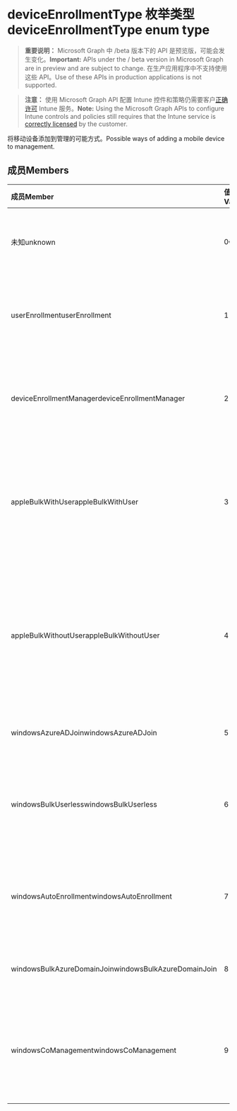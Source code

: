 # <a name="deviceenrollmenttype-enum-type"></a><span data-ttu-id="f5e87-101">deviceEnrollmentType 枚举类型</span><span class="sxs-lookup"><span data-stu-id="f5e87-101">deviceEnrollmentType enum type</span></span>

> <span data-ttu-id="f5e87-102">**重要说明：** Microsoft Graph 中 /beta 版本下的 API 是预览版，可能会发生变化。</span><span class="sxs-lookup"><span data-stu-id="f5e87-102">**Important:** APIs under the / beta version in Microsoft Graph are in preview and are subject to change.</span></span> <span data-ttu-id="f5e87-103">在生产应用程序中不支持使用这些 API。</span><span class="sxs-lookup"><span data-stu-id="f5e87-103">Use of these APIs in production applications is not supported.</span></span>

> <span data-ttu-id="f5e87-104">**注意：** 使用 Microsoft Graph API 配置 Intune 控件和策略仍需要客户[正确许可](https://go.microsoft.com/fwlink/?linkid=839381) Intune 服务。</span><span class="sxs-lookup"><span data-stu-id="f5e87-104">**Note:** Using the Microsoft Graph APIs to configure Intune controls and policies still requires that the Intune service is [correctly licensed](https://go.microsoft.com/fwlink/?linkid=839381) by the customer.</span></span>

<span data-ttu-id="f5e87-105">将移动设备添加到管理的可能方式。</span><span class="sxs-lookup"><span data-stu-id="f5e87-105">Possible ways of adding a mobile device to management.</span></span>
## <a name="members"></a><span data-ttu-id="f5e87-106">成员</span><span class="sxs-lookup"><span data-stu-id="f5e87-106">Members</span></span>
|<span data-ttu-id="f5e87-107">成员</span><span class="sxs-lookup"><span data-stu-id="f5e87-107">Member</span></span>|<span data-ttu-id="f5e87-108">值</span><span class="sxs-lookup"><span data-stu-id="f5e87-108">Value</span></span>|<span data-ttu-id="f5e87-109">说明</span><span class="sxs-lookup"><span data-stu-id="f5e87-109">Description</span></span>|
|:---|:---|:---|
|<span data-ttu-id="f5e87-110">未知</span><span class="sxs-lookup"><span data-stu-id="f5e87-110">unknown</span></span>|<span data-ttu-id="f5e87-111">0</span><span class="sxs-lookup"><span data-stu-id="f5e87-111">{0}</span></span>|<span data-ttu-id="f5e87-112">默认值，未收集注册类型。</span><span class="sxs-lookup"><span data-stu-id="f5e87-112">Default value, enrollment type was not collected.</span></span>|
|<span data-ttu-id="f5e87-113">userEnrollment</span><span class="sxs-lookup"><span data-stu-id="f5e87-113">userEnrollment</span></span>|<span data-ttu-id="f5e87-114">1</span><span class="sxs-lookup"><span data-stu-id="f5e87-114">-1</span></span>|<span data-ttu-id="f5e87-115">通过 BYOD 通道完成用户驱动的注册。</span><span class="sxs-lookup"><span data-stu-id="f5e87-115">User driven enrollment through BYOD channel.</span></span>|
|<span data-ttu-id="f5e87-116">deviceEnrollmentManager</span><span class="sxs-lookup"><span data-stu-id="f5e87-116">deviceEnrollmentManager</span></span>|<span data-ttu-id="f5e87-117">2</span><span class="sxs-lookup"><span data-stu-id="f5e87-117">-2</span></span>|<span data-ttu-id="f5e87-118">使用设备注册管理器帐户完成用户注册。</span><span class="sxs-lookup"><span data-stu-id="f5e87-118">User enrollment with a device enrollment manager account.</span></span>|
|<span data-ttu-id="f5e87-119">appleBulkWithUser</span><span class="sxs-lookup"><span data-stu-id="f5e87-119">appleBulkWithUser</span></span>|<span data-ttu-id="f5e87-120">3</span><span class="sxs-lookup"><span data-stu-id="f5e87-120">-3</span></span>|<span data-ttu-id="f5e87-121"> Apple 批量注册，但用户可以质询。</span><span class="sxs-lookup"><span data-stu-id="f5e87-121">Apple bulk enrollment with user challenge.</span></span> <span data-ttu-id="f5e87-122">（DEP、Apple 配置器）</span><span class="sxs-lookup"><span data-stu-id="f5e87-122">(DEP, Apple Configurator)</span></span>|
|<span data-ttu-id="f5e87-123">appleBulkWithoutUser</span><span class="sxs-lookup"><span data-stu-id="f5e87-123">appleBulkWithoutUser</span></span>|<span data-ttu-id="f5e87-124">4</span><span class="sxs-lookup"><span data-stu-id="f5e87-124">-4</span></span>|<span data-ttu-id="f5e87-125">Apple 批量注册，但用户不可质询。</span><span class="sxs-lookup"><span data-stu-id="f5e87-125">Apple bulk enrollment without user challenge.</span></span> <span data-ttu-id="f5e87-126">（DEP、Apple 配置器、移动设备配置）</span><span class="sxs-lookup"><span data-stu-id="f5e87-126">(DEP, Apple Configurator, Mobile Config)</span></span>|
|<span data-ttu-id="f5e87-127">windowsAzureADJoin</span><span class="sxs-lookup"><span data-stu-id="f5e87-127">windowsAzureADJoin</span></span>|<span data-ttu-id="f5e87-128">5</span><span class="sxs-lookup"><span data-stu-id="f5e87-128">-5</span></span>|<span data-ttu-id="f5e87-129">Windows 10 Azure AD Join</span><span class="sxs-lookup"><span data-stu-id="f5e87-129">Windows 10 Azure AD Join.</span></span>|
|<span data-ttu-id="f5e87-130">windowsBulkUserless</span><span class="sxs-lookup"><span data-stu-id="f5e87-130">windowsBulkUserless</span></span>|<span data-ttu-id="f5e87-131">6</span><span class="sxs-lookup"><span data-stu-id="f5e87-131">-6</span></span>|<span data-ttu-id="f5e87-132">通过 ICD 完成 Windows 10 批量注册，并提供证书。</span><span class="sxs-lookup"><span data-stu-id="f5e87-132">Windows 10 Bulk enrollment through ICD with certificate.</span></span>|
|<span data-ttu-id="f5e87-133">windowsAutoEnrollment</span><span class="sxs-lookup"><span data-stu-id="f5e87-133">windowsAutoEnrollment</span></span>|<span data-ttu-id="f5e87-134">7</span><span class="sxs-lookup"><span data-stu-id="f5e87-134">-7</span></span>|<span data-ttu-id="f5e87-135">Windows 10 自动注册。</span><span class="sxs-lookup"><span data-stu-id="f5e87-135">Windows 10 automatic enrollment.</span></span> <span data-ttu-id="f5e87-136">（添加单位帐户）</span><span class="sxs-lookup"><span data-stu-id="f5e87-136">(Add work account)</span></span>|
|<span data-ttu-id="f5e87-137">windowsBulkAzureDomainJoin</span><span class="sxs-lookup"><span data-stu-id="f5e87-137">windowsBulkAzureDomainJoin</span></span>|<span data-ttu-id="f5e87-138">8</span><span class="sxs-lookup"><span data-stu-id="f5e87-138">-8</span></span>|<span data-ttu-id="f5e87-139">Windows 10 bulk Azure AD Join。</span><span class="sxs-lookup"><span data-stu-id="f5e87-139">Windows 10 bulk Azure AD Join.</span></span>|
|<span data-ttu-id="f5e87-140">windowsCoManagement</span><span class="sxs-lookup"><span data-stu-id="f5e87-140">windowsCoManagement</span></span>|<span data-ttu-id="f5e87-141">9</span><span class="sxs-lookup"><span data-stu-id="f5e87-141">-9</span></span>|<span data-ttu-id="f5e87-142">Windows 10 共同管理通过 AutoPilot 或 Group Policy 触发。</span><span class="sxs-lookup"><span data-stu-id="f5e87-142">Windows 10 Co-Management triggered by AutoPilot or Group Policy.</span></span>|



